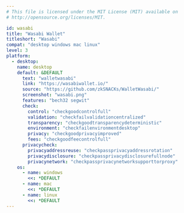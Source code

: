 ```yaml
---
# This file is licensed under the MIT License (MIT) available on
# http://opensource.org/licenses/MIT.

id: wasabi
title: "Wasabi Wallet"
titleshort: "Wasabi"
compat: "desktop windows mac linux"
level: 3
platform:
  - desktop:
    name: desktop
    default: &DEFAULT
      text: "walletwasabi"
      link: "https://wasabiwallet.io/"
      source: "https://github.com/zkSNACKs/WalletWasabi/"
      screenshot: "wasabi.png"
      features: "bech32 segwit"
      check:
        control: "checkgoodcontrolfull"
        validation: "checkfailvalidationcentralized"
        transparency: "checkgoodtransparencydeterministic"
        environment: "checkfailenvironmentdesktop"
        privacy: "checkgoodprivacyimproved"
        fees: "checkgoodfeecontrolfull"
      privacycheck:
        privacyaddressreuse: "checkpassprivacyaddressrotation"
        privacydisclosure: "checkpassprivacydisclosurefullnode"
        privacynetwork: "checkpassprivacynetworksupporttorproxy"
    os:
      - name: windows
        <<: *DEFAULT
      - name: mac
        <<: *DEFAULT
      - name: linux
        <<: *DEFAULT
---
```

